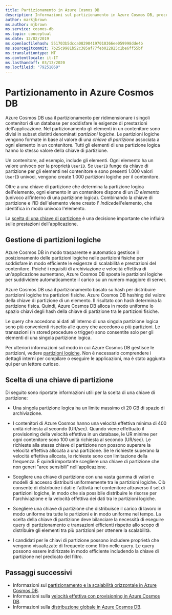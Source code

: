 ```yaml
---
title: Partizionamento in Azure Cosmos DB
description: Informazioni sul partizionamento in Azure Cosmos DB, procedure consigliate per la scelta di una chiave di partizione e su come gestire le partizioni logiche
author: markjbrown
ms.author: mjbrown
ms.service: cosmos-db
ms.topic: conceptual
ms.date: 12/02/2019
ms.openlocfilehash: 551703b5dcca082904197010366ee059998dde4b
ms.sourcegitcommit: 7b25c9981b52c385af77feb022825c1be6ff55bf
ms.translationtype: MT
ms.contentlocale: it-IT
ms.lasthandoff: 03/13/2020
ms.locfileid: "79251869"
---
```

# <a name="partitioning-in-azure-cosmos-db"></a>Partizionamento in Azure Cosmos DB

Azure Cosmos DB usa il partizionamento per ridimensionare i singoli contenitori di un database per soddisfare le esigenze di prestazioni dell'applicazione. Nel partizionamento gli elementi in un contenitore sono divisi in subset distinti denominati *partizioni logiche*. Le partizioni logiche vengono formate in base al valore di una *chiave di partizione* associata a ogni elemento in un contenitore. Tutti gli elementi di una partizione logica hanno lo stesso valore della chiave di partizione.

Un contenitore, ad esempio, include gli elementi. Ogni elemento ha un valore univoco per la proprietà `UserID`. Se `UserID` funge da chiave di partizione per gli elementi nel contenitore e sono presenti 1.000 valori `UserID` univoci, vengono create 1.000 partizioni logiche per il contenitore.

Oltre a una chiave di partizione che determina la partizione logica dell'elemento, ogni elemento in un contenitore dispone di un *ID elemento* (univoco all'interno di una partizione logica). Combinando la chiave di partizione e l'ID dell'elemento viene creato l' *Indice*dell'elemento, che identifica in modo univoco l'elemento.

La [scelta di una chiave di partizione](partitioning-overview.md#choose-partitionkey) è una decisione importante che influirà sulle prestazioni dell'applicazione.

## <a name="managing-logical-partitions"></a>Gestione di partizioni logiche

Azure Cosmos DB in modo trasparente e automatico gestisce il posizionamento delle partizioni logiche nelle partizioni fisiche per soddisfare in modo efficiente le esigenze di scalabilità e prestazioni del contenitore. Poiché i requisiti di archiviazione e velocità effettiva di un'applicazione aumentano, Azure Cosmos DB sposta le partizioni logiche per suddividere automaticamente il carico su un numero maggiore di server. 

Azure Cosmos DB usa il partizionamento basato su hash per distribuire partizioni logiche tra partizioni fisiche. Azure Cosmos DB hashing del valore della chiave di partizione di un elemento. Il risultato con hash determina la partizione fisica. Quindi, Azure Cosmos DB alloca in modo uniforme lo spazio chiavi degli hash della chiave di partizione tra le partizioni fisiche.

Le query che accedono ai dati all'interno di una singola partizione logica sono più convenienti rispetto alle query che accedono a più partizioni. Le transazioni (in stored procedure o trigger) sono consentite solo per gli elementi di una singola partizione logica.

Per ulteriori informazioni sul modo in cui Azure Cosmos DB gestisce le partizioni, vedere [partizioni logiche](partition-data.md). Non è necessario comprendere i dettagli interni per compilare o eseguire le applicazioni, ma è stato aggiunto qui per un lettore curioso.

## <a id="choose-partitionkey"></a>Scelta di una chiave di partizione

Di seguito sono riportate informazioni utili per la scelta di una chiave di partizione:

* Una singola partizione logica ha un limite massimo di 20 GB di spazio di archiviazione.  

* I contenitori di Azure Cosmos hanno una velocità effettiva minima di 400 unità richiesta al secondo (UR/sec). Quando viene effettuato il provisioning della velocità effettiva in un database, le UR minime per ogni contenitore sono 100 unità richiesta al secondo (UR/sec). Le richieste alla stessa chiave di partizione non possono superare la velocità effettiva allocata a una partizione. Se le richieste superano la velocità effettiva allocata, le richieste sono con limitazione della frequenza. È quindi importante scegliere una chiave di partizione che non generi "aree sensibili" nell'applicazione.

* Scegliere una chiave di partizione con una vasta gamma di valori e modelli di accesso distribuiti uniformemente tra le partizioni logiche. Ciò consente di distribuire i dati e l'attività nel contenitore attraverso il set di partizioni logiche, in modo che sia possibile distribuire le risorse per l'archiviazione e la velocità effettiva dei dati tra le partizioni logiche.

* Scegliere una chiave di partizione che distribuisce il carico di lavoro in modo uniforme tra tutte le partizioni e in modo uniforme nel tempo. La scelta della chiave di partizione deve bilanciare la necessità di eseguire query di partizionamento e transazioni efficienti rispetto allo scopo di distribuire gli elementi tra più partizioni per ottenere la scalabilità.

* I candidati per le chiavi di partizione possono includere proprietà che vengono visualizzate di frequente come filtro nelle query. Le query possono essere indirizzate in modo efficiente includendo la chiave di partizione nel predicato del filtro.

## <a name="next-steps"></a>Passaggi successivi

* Informazioni sul [partizionamento e la scalabilità orizzontale in Azure Cosmos DB](partition-data.md).
* Informazioni sulla [velocità effettiva con provisioning in Azure Cosmos DB](request-units.md).
* Informazioni sulla [distribuzione globale in Azure Cosmos DB](distribute-data-globally.md).
